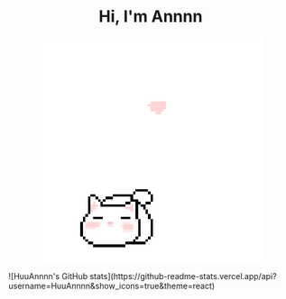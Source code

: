 <h1 align='center'>Hi, I'm Annnn</h1>

<p align="center">
  <img src="cat_intro.gif" />
</p>
![HuuAnnnn's GitHub stats](https://github-readme-stats.vercel.app/api?username=HuuAnnnn&show_icons=true&theme=react)

